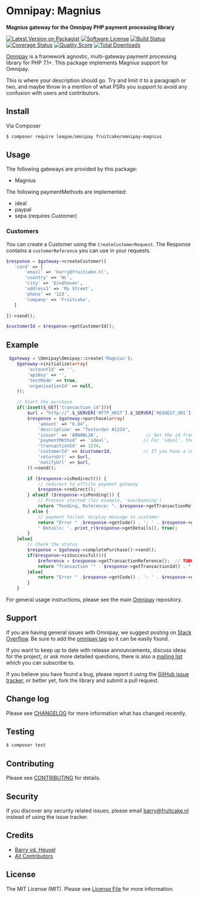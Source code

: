 # Omnipay: Magnius

**Magnius gateway for the Omnipay PHP payment processing library**

[![Latest Version on Packagist](https://img.shields.io/packagist/v/fruitcake/omnipay-magnius.svg?style=flat-square)](https://packagist.org/packages/fruitcake/omnipay-magnius)
[![Software License](https://img.shields.io/badge/license-MIT-brightgreen.svg?style=flat-square)](LICENSE.md)
[![Build Status](https://img.shields.io/travis/fruitcake/omnipay-magnius/master.svg?style=flat-square)](https://travis-ci.org/fruitcake/omnipay-magnius)
[![Coverage Status](https://img.shields.io/scrutinizer/coverage/g/fruitcake/omnipay-magnius.svg?style=flat-square)](https://scrutinizer-ci.com/g/fruitcake/omnipay-magnius/code-structure)
[![Quality Score](https://img.shields.io/scrutinizer/g/fruitcake/omnipay-magnius.svg?style=flat-square)](https://scrutinizer-ci.com/g/fruitcake/omnipay-magnius)
[![Total Downloads](https://img.shields.io/packagist/dt/fruitcake/omnipay-magnius.svg?style=flat-square)](https://packagist.org/packages/fruitcake/omnipay-magnius)


[Omnipay](https://github.com/thephpleague/omnipay) is a framework agnostic, multi-gateway payment
processing library for PHP 7.1+. This package implements Magnius support for Omnipay.

This is where your description should go. Try and limit it to a paragraph or two, and maybe throw in a mention of what
PSRs you support to avoid any confusion with users and contributors.

## Install

Via Composer

``` bash
$ composer require league/omnipay fruitcake/omnipay-magnius
```

## Usage

The following gateways are provided by this package:

 * Magnius

The following paymentMethods are implemented:

 * ideal
 * paypal
 * sepa (requires Customer)
 
### Customers
 
  You can create a Customer using the `CreateCustomerRequest`. 
  The Response contains a `customerReference` you can use in your requests. 
 
 ```php
$response = $gateway->createCustomer([
    'card' => [
        'email' => 'barry@fruitcake.nl',
        'country' => 'NL',
        'city' => 'Eindhoven',
        'address1' => 'My Street',
        'phone' => '123',
        'company' => 'Fruitcake',
    ]

])->send();

$customerId = $response->getCustomerId();
 ```
 
## Example

```php
 $gateway = \Omnipay\Omnipay::create('Magnius');
    $gateway->initialize(array(
        'accountId' => '',
        'apiKey' => '',
        'testMode' => true,
        'organisationId' => null,
    ));

    // Start the purchase
    if(!isset($_GET['transaction_id'])){
        $url = "http://".$_SERVER['HTTP_HOST'].$_SERVER['REQUEST_URI'];
        $response = $gateway->purchase(array(
            'amount' => "6.84",
            'description' => "Testorder #1234",
            'issuer' => 'ABNANL2A',                  // Get the id from the issuers list
            'paymentMethod' => 'ideal',             // For 'ideal', the Issuer is required
            'transactionId' => 1234,
            'customerId' => $customerId,            // If you have a customerId
            'returnUrl' => $url,
            'notifyUrl' => $url,
        ))->send();

        if ($response->isRedirect()) {
            // redirect to offsite payment gateway
            $response->redirect();
        } elseif ($response->isPending()) {
            // Process started (for example, 'overboeking')
            return "Pending, Reference: ". $response->getTransactionReference();
        } else {
            // payment failed: display message to customer
            return "Error " .$response->getCode() . ': ' . $response->getMessage() . 
            ' Details: '. print_r($response->getDetails(), true);
        }
    }else{
        // Check the status
        $response = $gateway->completePurchase()->send();
        if($response->isSuccessful()){
            $reference = $response->getTransactionReference();  // TODO; Check the reference/id with your database
            return "Transaction '" . $response->getTransactionId() . "' succeeded!";
        }else{
            return "Error " .$response->getCode() . ': ' . $response->getMessage();
        }
    }
```

For general usage instructions, please see the main [Omnipay](https://github.com/thephpleague/omnipay) repository.

## Support

If you are having general issues with Omnipay, we suggest posting on
[Stack Overflow](http://stackoverflow.com/). Be sure to add the
[omnipay tag](http://stackoverflow.com/questions/tagged/omnipay) so it can be easily found.

If you want to keep up to date with release announcements, discuss ideas for the project,
or ask more detailed questions, there is also a [mailing list](https://groups.google.com/forum/#!forum/omnipay) which
you can subscribe to.

If you believe you have found a bug, please report it using the [GitHub issue tracker](https://github.com/fruitcake/omnipay-magnius/issues),
or better yet, fork the library and submit a pull request.

## Change log

Please see [CHANGELOG](CHANGELOG.md) for more information what has changed recently.

## Testing

``` bash
$ composer test
```

## Contributing

Please see [CONTRIBUTING](CONTRIBUTING.md) for details.

## Security

If you discover any security related issues, please email barry@fruitcake.nl instead of using the issue tracker.

## Credits

- [Barry vd. Heuvel](https://github.com/barryvdh)
- [All Contributors](../../contributors)

## License

The MIT License (MIT). Please see [License File](LICENSE.md) for more information.
